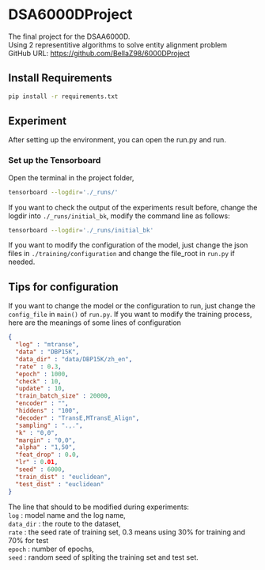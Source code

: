 # DSA6000DProject

The final project for the DSAA6000D.\
Using 2 representitive algorithms to solve entity alignment problem\
GitHub URL: <https://github.com/BellaZ98/6000DProject>

## Install Requirements

```bash
pip install -r requirements.txt
```

## Experiment

After setting up the environment, you can open the run.py and run.

### Set up the Tensorboard

Open the terminal in the project folder,

```bash
tensorboard --logdir='./_runs/'
```

If you want to check the output of the experiments result before, change the logdir into `./_runs/initial_bk`, modify the command line as follows:

```bash
tensorboard --logdir='./_runs/initial_bk'
```

If you want to modify the configuration of the model, just change the json files in `./training/configuration` and change the file_root in `run.py` if needed.

## Tips for configuration

If you want to change the model or the configuration to run, just change the `config_file` in `main()` of `run.py`.
If you want to modify the training process, here are the meanings of some lines of configuration

```json
{
  "log" : "mtranse",
  "data" : "DBP15K",
  "data_dir" : "data/DBP15K/zh_en",
  "rate" : 0.3,
  "epoch" : 1000,
  "check" : 10,
  "update" : 10,
  "train_batch_size" : 20000,
  "encoder" : "",
  "hiddens" : "100",
  "decoder" : "TransE,MTransE_Align",
  "sampling" : ".,.",
  "k" : "0,0",
  "margin" : "0,0",
  "alpha" : "1,50",
  "feat_drop" : 0.0,
  "lr" : 0.01,
  "seed" : 6000,
  "train_dist" : "euclidean",
  "test_dist" : "euclidean"
}
```

The line that should to be modified during experiments:\
`log` : model name and the log name,\
`data_dir` : the route to the dataset,\
`rate` : the seed rate of training set, 0.3 means using 30% for training and 70% for test\
`epoch` : number of epochs,\
`seed` : random seed of spliting the training set and test set.
